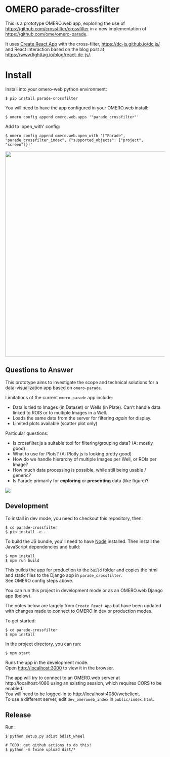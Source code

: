 # OMERO parade-crossfilter

This is a prototype OMERO.web app, exploring the use of https://github.com/crossfilter/crossfilter in a new implementation of https://github.com/ome/omero-parade.

It uses [Create React App](https://github.com/facebook/create-react-app) 
with the cross-filter, https://dc-js.github.io/dc.js/ and React interaction
based on the blog post at https://www.lighttag.io/blog/react-dc-js/.

# Install

Install into your omero-web python environment:

    $ pip install parade-crossfilter

You will need to have the app configured in your OMERO.web install:

    $ omero config append omero.web.apps '"parade_crossfilter"'

Add to 'open_with' config:

    $ omero config append omero.web.open_with '["Parade", "parade_crossfilter_index", {"supported_objects": ["project", "screen"]}]'


<a href="https://www.youtube.com/watch?v=FyjGhZxx6es&feature=youtu.be">
    <img src="https://user-images.githubusercontent.com/900055/78835005-57765300-79e7-11ea-873d-a5a2f3a07638.png" width="650px">
</a>

## Questions to Answer

This prototype aims to investigate the scope and technical solutions for a
data-visualization app based on ```omero-parade```.

Limitations of the current ```omero-parade``` app include:

 - Data is tied to Images (in Dataset) or Wells (in Plate). Can't handle data linked to ROIS or to multiple Images in a Well.
 - Loads the same data from the server for filtering *again* for display.
 - Limited plots available (scatter plot only)

Particular questions:

 - Is crossfilter.js a suitable tool for filtering/grouping data? (A: mostly good)
 - What to use for Plots? (A: Plotly.js is looking pretty good)
 - How do we handle hierarchy of multiple Images per Well, or ROIs per Image?
 - How much data processing is possible, while still being usable / generic?
 - Is Parade primarily for **exploring** or **presenting** data (like figure)?


<img src="https://user-images.githubusercontent.com/900055/77835025-66d0e300-7141-11ea-9b4a-ba1fe5885e57.png" />

## Development

To install in dev mode, you need to checkout this repository, then:

    $ cd parade-crossfilter
    $ pip install -e .

To build the JS bundle, you'll need to have [Node](https://nodejs.org/) installed.
Then install the JavaScript dependencies and build:

    $ npm install
    $ npm run build

This builds the app for production to the `build` folder and copies the
html and static files to the Django app in `parade_crossfilter`.<br>
See OMERO config steps above.

You can run this project in development mode or as an OMERO.web Django app (below).

The notes below are largely from `Create React App` but have been updated with
changes made to connect to OMERO in dev or production modes.

To get started:

    $ cd parade-crossfilter
    $ npm install

In the project directory, you can run:

    $ npm start

Runs the app in the development mode.<br>
Open [http://localhost:3000](http://localhost:3000) to view it in the browser.

The app will try to connect to an OMERO.web server at http://localhost:4080
using an existing session, which requires CORS to be enabled.<br>
You will need to be logged-in to http://localhost:4080/webclient.<br>
To use a different server, edit `dev_omeroweb_index` in `public/index.html`.

## Release

Run:

    $ python setup.py sdist bdist_wheel

    # TODO: get github actions to do this!
    $ python -m twine upload dist/*
